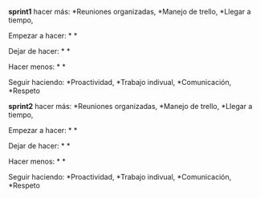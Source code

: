 **sprint1**
hacer más:
*Reuniones organizadas,
*Manejo de trello,
*Llegar a tiempo,

Empezar a hacer:
*
*

Dejar de hacer:
*
*

Hacer menos:
*
*

Seguir haciendo:
*Proactividad,
*Trabajo indivual,
*Comunicación,
*Respeto 

**sprint2**
hacer más:
*Reuniones organizadas,
*Manejo de trello,
*Llegar a tiempo,

Empezar a hacer:
*
*

Dejar de hacer:
*
*

Hacer menos:
*
*

Seguir haciendo:
*Proactividad,
*Trabajo indivual,
*Comunicación,
*Respeto